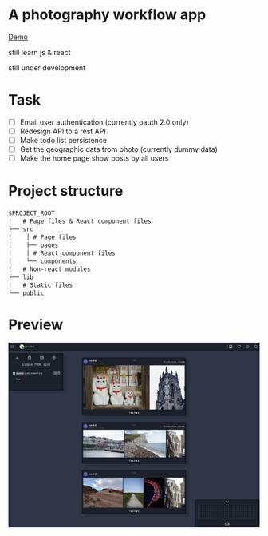 # A photography workflow app

[Demo](https://demo.luobo.ca)

still learn js & react

still under development

# Task
- [ ] Email user authentication (currently oauth 2.0 only)
- [ ] Redesign API to a rest API
- [ ] Make todo list persistence 
- [ ] Get the geographic data from photo (currently dummy data)
- [ ] Make the home page show posts by all users

# Project structure
```
$PROJECT_ROOT
│   # Page files & React component files
├── src
│    │ # Page files
│    ├── pages
│    │ # React component files
│    └── components
│   # Non-react modules
├── lib
│   # Static files
└── public
```

# Preview
![preview](preview.png)
